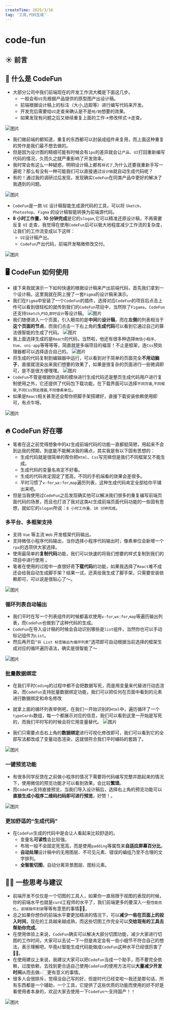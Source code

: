 ```yaml
---
createTime: 2025/3/16
tag: '工具,代码生成'
---
```

# code-fun

☀️ 前言
-----

🤔 什么是 CodeFun
--------------

* 大部分公司中我们前端现在的开发工作流大概是下面这几步。
  * 一般会有`UI`先根据产品提供的原型图产出设计稿。
  * 前端根据设计稿上的标注（大小,边距等）进行编写代码来开发。
  * 开发完后需要给`UI`走查来确认是不是`他/她`想要的效果。
  * 如果发现有问题之后又继续重复上面的工作->修改样式->走查。

![图片](https://p3-juejin.byteimg.com/tos-cn-i-k3u1fbpfcp/f6eb190cace74cbebc9224b35764c55b~tplv-k3u1fbpfcp-zoom-in-crop-mark:4536:0:0:0.image)

* 我们做前端的都知道，重复的东西都可以封装成组件来复用，而上面这种重复的劳作是我们最不想去做的。
* 但是因为设计图的精细可能有时候会有`1px`的差异就会让`产品`、`UI`打回重新编写代码的情况，久而久之就严重影响了开发效率。
* 我时常会有这么一种疑惑，明明设计稿上都有`样式了`,为什么还要我重新手写一遍呢？那么有没有一种可能我们可以直接通过`设计稿`就自动生成代码呢？
* 有的！通过我的调研过后发现，发现确实`CodeFun`在同类产品中更好的解决了我遇到的问题。

![图片](https://p3-juejin.byteimg.com/tos-cn-i-k3u1fbpfcp/d8a20efd99e544438e4550ddfb714234~tplv-k3u1fbpfcp-zoom-in-crop-mark:4536:0:0:0.image)

* `CodeFun`是一款 `UI` 设计稿智能生成源代码的工具，可以将 `Sketch`、`Photoshop`、`Figma` 的设计稿智能转换为前端源代码。
* **8 小时工作量，10 分钟完成**是它的`slogan`,它可以精准还原设计稿，不再需要反复 `UI` 走查，我觉得在使用`CodeFun`后可以极大地程度减少工作流的复杂度，让我们的工作流变成以下这样：
  * `UI`设计稿产出。
  * `CodeFun`产出代码，前端开发略微修改交付。

![图片](https://p3-juejin.byteimg.com/tos-cn-i-k3u1fbpfcp/d2ab705ae2884604b68abb09eb8e0e8f~tplv-k3u1fbpfcp-zoom-in-crop-mark:4536:0:0:0.image)

🖥 CodeFun 如何使用
---------------

* 接下来我就演示一下如何快速的根据设计稿来产出前端代码，首先我们拿到一个设计稿，这里我就在网上搜了一套`Figma`的设计稿来演示。
* 我们在`Figma`中安装了一个`CodeFun`的插件，选择对应`CodeFun`的项目后点击上传可以看到很轻松的就传到我们的`CodeFun`项目中，当然除了`Figama`，`CodeFun`还支持`Sketch`,`PSD`,`即时设计`等设计稿。 ![图片](https://p3-juejin.byteimg.com/tos-cn-i-k3u1fbpfcp/394755eb686e4a2aaa99da64298df61e~tplv-k3u1fbpfcp-zoom-in-crop-mark:4536:0:0:0.image)
* 我们随便进入一个页面，引入眼帘的是**中间**的**设计稿**，而在**左侧**的列表相当于**这个页面的节点**，而我们点击一下右上角的**生成代码**可以看到它通过自己的算法很智能的生成了代码。 ![图片](https://p3-juejin.byteimg.com/tos-cn-i-k3u1fbpfcp/6b766e60fc054f81b5fde638368af7df~tplv-k3u1fbpfcp-zoom-in-crop-mark:4536:0:0:0.image)
* 我上面选择生成的是`React`的代码，当然啦，他还有很多种选择`微信小程序`、`Vue`、`uni-app`等等等等，简直就是多端项目的福音！不止是框架，连`Css`预处理器都可以选择适合自己的。 ![图片](https://p3-juejin.byteimg.com/tos-cn-i-k3u1fbpfcp/5a32ad5922d1496c93ae3fbc7b2885cd~tplv-k3u1fbpfcp-zoom-in-crop-mark:4536:0:0:0.image)
* 将生成的代码复制到编辑器中运行，可以看到对于简单的页面完全**不用动脑子**，直接就渲染出来我们想要的效果了，如果是很复杂的页面进行一些微调即可，是不是很方便嘿嘿。 ![图片](https://p3-juejin.byteimg.com/tos-cn-i-k3u1fbpfcp/6bc72aba01ab4d5e9ce24109c645016e~tplv-k3u1fbpfcp-zoom-in-crop-mark:4536:0:0:0.image)
* `CodeFun`不管是根据你选择的模块进行生成代码还是整页生成代码用户进行复制使用之外，它还提供了代码包下载功能，在下载界面可以选择`不同页面`,`不同框架`,`不同Css预处理器`,`不同像素单位`。
* 如果是`React`相关甚至还会帮你把脚手架搭建好，直接下载安装依赖使用即可，有点牛呀。

![图片](https://p3-juejin.byteimg.com/tos-cn-i-k3u1fbpfcp/1817cb3cde3849e0b4ed340bf0abdab6~tplv-k3u1fbpfcp-zoom-in-crop-mark:4536:0:0:0.image)

🔥 CodeFun 好在哪
--------------

* 笔者在这之前觉得想象中的`AI`生成前端代码的功能一直都挺简陋，用起来不会到达我的预期，到底能不能解决我的痛点，其实我是有以下固有思想的：
  * 生成代码就是很简单的帮你把`Html`、`Css`写完嘛但是我们不同框架又不能生成。
  * 生成代码的变量名肯定不好看。
  * 生成的代码肯定固定了宽高，不同的手机端看的效果会差很多。
  * 平时习惯了`v-for`,`wx:for`,`map`遍历列表，这种生成代码肯定全部给你平铺出来吧。
* 但是当我使用过`CodeFun`之后发现确实他可以解决我们很多的重复编写前端页面代码的场景，而且也打消了我对这类`AI`生成前端页面代码功能的一些固有思想，就如它的`slogan`所说：`8 小时工作量，10 分钟完成`。

### 多平台、多框架支持

* 支持 `Vue` 等主流 `Web` 开发框架代码输出。
* 支持微信小程序代码输出，当你选择小程序代码输出时，像素单位会新增一个`rpx`的选项供大家选择。
* 使用最简单的**复制代码**功能，我们可以快速的将我们想要的样式复制到我们的项目中进行使用 。
* 笔者在使用的过程中一直很好奇**下载代码**的功能，如果我选择了`React`难不成还会给我自动生成脚手架？结果一试，还真给我生成了脚手架，只需要安装依赖即可，可以说是很贴心了～。

![图片](https://p3-juejin.byteimg.com/tos-cn-i-k3u1fbpfcp/d9341c4916f146108665241827c330a0~tplv-k3u1fbpfcp-zoom-in-crop-mark:4536:0:0:0.image)

### 循环列表自动输出

* 我们平时在写一个列表组件的时候都喜欢使用`v-for`,`wx:for`,`map`等遍历输出列表，而`CodeFun`也做到了这种代码的生成。
* `CodeFun`在导入设计稿的时候会自动识别哪些是`list`组件，当然你也可以手动标记组件为`List`。
* 然后再开启`“将 List 标签输出为循环列表”`选项即可自动根据当前选择的框架生成对应的循环遍历语法，确实是很智能了～

![图片](https://p3-juejin.byteimg.com/tos-cn-i-k3u1fbpfcp/d11b0f10d2f44eceaf23f4bed48df720~tplv-k3u1fbpfcp-zoom-in-crop-mark:4536:0:0:0.image)

### 批量数据绑定

* 在我们平时`Coding`的过程中都不会把数据写死，而是用变量来代替进行动态渲染，而`CodeFun`支持批量数据绑定功能，我们可以把任何在页面中看到的元素进行数据绑定和命名修改

* 就拿上面的循环列表举例吧，在我们一开始识别的`Html`中，遍历循环了一个`typeCards`数组，每一个都展示对应的信息，我们可以看到这里一开始是写死的，而我们平时写的时候会将它用变量替代。 ![图片](https://p3-juejin.byteimg.com/tos-cn-i-k3u1fbpfcp/7fa461a1fd664f13afda75cbd09f4878~tplv-k3u1fbpfcp-zoom-in-crop-mark:4536:0:0:0.image)

* 我们只需要点击右上角的**数据绑定**进行可视化修改即可，我们可以看到它的全部写法都改成了变量动态渲染，这就很符合我们平时编码的套路了。

![图片](https://p3-juejin.byteimg.com/tos-cn-i-k3u1fbpfcp/ce1b00a054014ea2aa350dbd6c065499~tplv-k3u1fbpfcp-zoom-in-crop-mark:4536:0:0:0.image)

### 一键预览功能

* 有很多同学反馈在之前做小程序的情况下需要将代码编写完整并跑起来的情况下，使用微信的预览功能才可以看到效果，会比较**繁琐**。
* 而`CodeFun`支持直接预览，当我们导入设计稿后，选择右上角的预览功能可以**直接生成小程序二维码扫码即可进行预览**，好赞！。

![图片](https://p3-juejin.byteimg.com/tos-cn-i-k3u1fbpfcp/b641988e554d4cf2852cf07c381999ef~tplv-k3u1fbpfcp-zoom-in-crop-mark:4536:0:0:0.image)

### 更加舒适的“生成代码”

* 在`CodeFun`生成的代码中是会让人看起来比较舒适的。
  * 变量名**可读性**会比较强。
  * 布局一般不会固定死宽高，而是使用`padding`等属性来**自适应屏幕百分比**。
  * **自动处理**设计稿中的无用图层、不可见元素、错误的编组乃至不合理的文字排列。
  * **全智能切图**，自动分离背景图层、图标元素。

✍🏻 一些思考与建议
-----------

* 前端开发不仅仅是一个切图的工具人，如果你一直局限于视图的表现的时候，你的前端水平也就是`curd`工程师的水平了，我们前端更多的要深入一些`性能优化`，`前端插件封装`等等有意思的事情🙋🏻。
* 总之如果你想你的前端水平要更加精进的情况下，可以**减少一些在页面上的投入时间**，现在的工具越来越成熟，而这些切图工作完全可以**交给现有的工具去帮助你完成**。
* 在使用体验上来说，`CodeFun`确实可以解决大部分切图功能，减少大家进行切图的工作时间，大家可以去试一下～但是肯定会有一些小细节不符合自己的想法，表示理解吧，毕竟`AI`智能生成代码能做成`CodeFun`这种水平已经很厉害了👍🏻。
* 在使用建议上来说，我建议大家可以把`CodeFun`当成一个助手，而不要完全依赖，过度依赖，去找到更合适自己使用`CodeFun`的使用方法可以**大量减少开发时间**从而去做👉🏻更有意义的事情。
* 很多人会很排斥，觉得没自己写的好，但是时代已经变啦～我还是那句话，所有东西都是一个辅助，一个工具，它提供了这些优质的功能而使用的好不好是看使用者本身的，欢迎大家去使用一下`CodeFun`～支持国产！！

![图片](https://p3-juejin.byteimg.com/tos-cn-i-k3u1fbpfcp/4ff6430b88304da585dc3c72a54ec2af~tplv-k3u1fbpfcp-zoom-in-crop-mark:4536:0:0:0.image)
